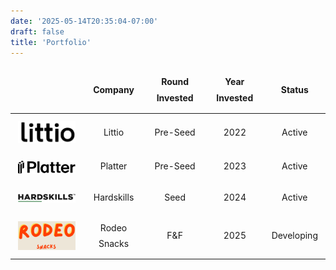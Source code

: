```yaml
---
date: '2025-05-14T20:35:04-07:00'
draft: false
title: 'Portfolio'
---
```


<div style="line-height: 1.8;">
  <table style="border-collapse: collapse; width: 100%; border: none;">
    <thead style="background-color: transparent;">
      <tr>
        <th style="border: none; padding: 0.75rem; text-align: left;"></th>
        <th style="text-align: center; border: none; padding: 0.75rem;">Company</th>
        <th style="text-align: center; border: none; padding: 0.75rem;">Round Invested</th>
        <th style="text-align: center; border: none; padding: 0.75rem;">Year Invested</th>
        <th style="text-align: center; border: none; padding: 0.75rem;">Status</th>
      </tr>
    </thead>
    <tbody>
        <tr>
        <td style="text-align: left; border: none; padding: 0.75rem;">
          <a href="https://www.littio.co" target="_blank" rel="noopener noreferrer">
            <img src="/images/littio.png" alt="Littio Logo" style="max-height: 50px; width: auto; vertical-align: middle;">
          </a>
        </td>
        <td style="text-align: center; border: none; padding: 0.75rem; vertical-align: middle;">Littio</td>
        <td style="text-align: center; border: none; padding: 0.75rem; vertical-align: middle;">Pre-Seed</td>
        <td style="text-align: center; border: none; padding: 0.75rem; vertical-align: middle;">2022</td>
        <td style="text-align: center; border: none; padding: 0.75rem; vertical-align: middle;">Active</td>
      </tr>
      <tr>
        <td style="text-align: left; border: none; padding: 0.75rem;">
          <a href="https://www.platter.com" target="_blank" rel="noopener noreferrer">
            <img src="/images/platter.svg" alt="Platter Logo" style="max-height: 50px; width: auto; vertical-align: middle;">
          </a>
        </td>
        <td style="text-align: center; border: none; padding: 0.75rem; vertical-align: middle;">Platter</td>
        <td style="text-align: center; border: none; padding: 0.75rem; vertical-align: middle;">Pre-Seed</td>
        <td style="text-align: center; border: none; padding: 0.75rem; vertical-align: middle;">2023</td>
        <td style="text-align: center; border: none; padding: 0.75rem; vertical-align: middle;">Active</td>
      </tr>
      <tr>
        <td style="text-align: left; border: none; padding: 0.75rem;">
          <a href="https://www.hardskills.com" target="_blank" rel="noopener noreferrer">
            <img src="/images/Hardskills.png" alt="Hardskills Logo" style="max-height: 50px; width: auto; vertical-align: middle;">
          </a>
        </td>
        <td style="text-align: center; border: none; padding: 0.75rem; vertical-align: middle;">Hardskills</td>
        <td style="text-align: center; border: none; padding: 0.75rem; vertical-align: middle;">Seed</td>
        <td style="text-align: center; border: none; padding: 0.75rem; vertical-align: middle;">2024</td>
        <td style="text-align: center; border: none; padding: 0.75rem; vertical-align: middle;">Active</td>
      </tr>
      <tr>
        <td style="text-align: left; border: none; padding: 0.75rem;">
          <a href="https://www.rodeosnacks.com" target="_blank" rel="noopener noreferrer">
            <img src="/images/rodenosnacks.png" alt="Rodeo Snacks Logo" style="max-height: 50px; width: auto; vertical-align: middle;">
          </a>
        </td>
        <td style="text-align: center; border: none; padding: 0.75rem; vertical-align: middle;">Rodeo Snacks</td>
        <td style="text-align: center; border: none; padding: 0.75rem; vertical-align: middle;">F&F</td>
        <td style="text-align: center; border: none; padding: 0.75rem; vertical-align: middle;">2025</td>
        <td style="text-align: center; border: none; padding: 0.75rem; vertical-align: middle;">Developing</td>
      </tr>
    </tbody>
  </table>
</div>